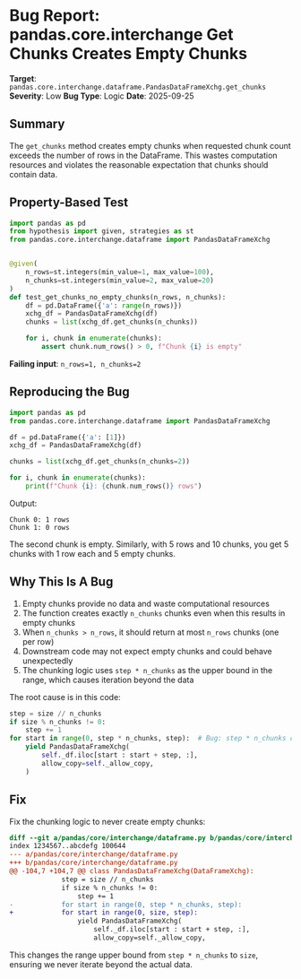 # Bug Report: pandas.core.interchange Get Chunks Creates Empty Chunks

**Target**: `pandas.core.interchange.dataframe.PandasDataFrameXchg.get_chunks`
**Severity**: Low
**Bug Type**: Logic
**Date**: 2025-09-25

## Summary

The `get_chunks` method creates empty chunks when requested chunk count exceeds the number of rows in the DataFrame. This wastes computation resources and violates the reasonable expectation that chunks should contain data.

## Property-Based Test

```python
import pandas as pd
from hypothesis import given, strategies as st
from pandas.core.interchange.dataframe import PandasDataFrameXchg


@given(
    n_rows=st.integers(min_value=1, max_value=100),
    n_chunks=st.integers(min_value=2, max_value=20)
)
def test_get_chunks_no_empty_chunks(n_rows, n_chunks):
    df = pd.DataFrame({'a': range(n_rows)})
    xchg_df = PandasDataFrameXchg(df)
    chunks = list(xchg_df.get_chunks(n_chunks))

    for i, chunk in enumerate(chunks):
        assert chunk.num_rows() > 0, f"Chunk {i} is empty"
```

**Failing input**: `n_rows=1, n_chunks=2`

## Reproducing the Bug

```python
import pandas as pd
from pandas.core.interchange.dataframe import PandasDataFrameXchg

df = pd.DataFrame({'a': [1]})
xchg_df = PandasDataFrameXchg(df)

chunks = list(xchg_df.get_chunks(n_chunks=2))

for i, chunk in enumerate(chunks):
    print(f"Chunk {i}: {chunk.num_rows()} rows")
```

Output:
```
Chunk 0: 1 rows
Chunk 1: 0 rows
```

The second chunk is empty. Similarly, with 5 rows and 10 chunks, you get 5 chunks with 1 row each and 5 empty chunks.

## Why This Is A Bug

1. Empty chunks provide no data and waste computational resources
2. The function creates exactly `n_chunks` chunks even when this results in empty chunks
3. When `n_chunks > n_rows`, it should return at most `n_rows` chunks (one per row)
4. Downstream code may not expect empty chunks and could behave unexpectedly
5. The chunking logic uses `step * n_chunks` as the upper bound in the range, which causes iteration beyond the data

The root cause is in this code:
```python
step = size // n_chunks
if size % n_chunks != 0:
    step += 1
for start in range(0, step * n_chunks, step):  # Bug: step * n_chunks can exceed size
    yield PandasDataFrameXchg(
        self._df.iloc[start : start + step, :],
        allow_copy=self._allow_copy,
    )
```

## Fix

Fix the chunking logic to never create empty chunks:

```diff
diff --git a/pandas/core/interchange/dataframe.py b/pandas/core/interchange/dataframe.py
index 1234567..abcdefg 100644
--- a/pandas/core/interchange/dataframe.py
+++ b/pandas/core/interchange/dataframe.py
@@ -104,7 +104,7 @@ class PandasDataFrameXchg(DataFrameXchg):
             step = size // n_chunks
             if size % n_chunks != 0:
                 step += 1
-            for start in range(0, step * n_chunks, step):
+            for start in range(0, size, step):
                 yield PandasDataFrameXchg(
                     self._df.iloc[start : start + step, :],
                     allow_copy=self._allow_copy,
```

This changes the range upper bound from `step * n_chunks` to `size`, ensuring we never iterate beyond the actual data.